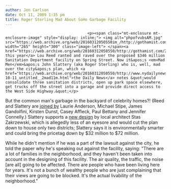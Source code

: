```yaml
---
author: Jen Carlson
date: Oct 11, 2009 1:35 pm
title: Roger Sterling Mad About SoHo Garbage Facility
---
```


	
										<p><span class="mt-enclosure mt-enclosure-image" style="display: inline;"> <img alt="phpofvubsAM.jpg" src="https://web.archive.org/web/20160312050550im_/http://gothamist.com/attachments/arts_jen/phpofvubsAM.jpg" width="265" height="300" class="image-left"> </span><a href="https://web.archive.org/web/20160312050550/http://gothamist.com/2009/03/20/lou_reed_1.php">Earlier this year</a> Lou Reed ranted and raved over the proposed $346 million Sanitation Department facility on Spring Street. Now it&apos;s <em>Mad Men</em>&apos;s John Slattery (aka Roger Sterling) who is, well, mad over the city&apos;s plan, which <a href="https://web.archive.org/web/20160312050550/http://www.nydailynews.com/real_estate/2009/10/11/2009-10-11_untitled__2mad11m.html">the Daily News</a> notes &quot;would consolidate three sanitation districts, open up park space elsewhere, get trucks off the street into a garage and provide direct access to the West Side Highway.&quot;</p>

<p>But the common man&apos;s garbage in the backyard of celebrity homes?! (Reed and Slattery are <a href="https://web.archive.org/web/20160312050550/http://curbed.com/archives/2009/03/18/tower_o_garbage.php">joined by</a> Laurie Anderson, Michael Stipe, James Gandolfini, Kirsten Dunst, Casey Affleck, Paul Bettany and Jennifer Connelly.) Slattery supports a <a href="https://web.archive.org/web/20160312050550/http://curbed.com/archives/2009/07/10/revised_hudson_rise_challenges_garbage_garage_anew.php">new design</a> by local architect Stas Zakrzewski, which is allegedly less of an eyesore and would cut the plan down to house only two districts; Slattery says it is environmentally smarter and could bring the pricetag down by $32 million to $72 million. </p>

<p>While he didn&apos;t mention if he was a part of the lawsuit against the city, he told the paper why he&apos;s speaking out against the facility, saying: &quot;There are a lot of families in the neighborhood, and they haven&apos;t been taken into account in the designing of this facility. The air quality, the traffic, the noise [are all] going to be affected. There are people who have been living here for years. It&apos;s not a bunch of wealthy people who are just complaining that their views are going to be blocked. It&apos;s the actual livability of the neighborhood.&quot;</p>					
										
									
				